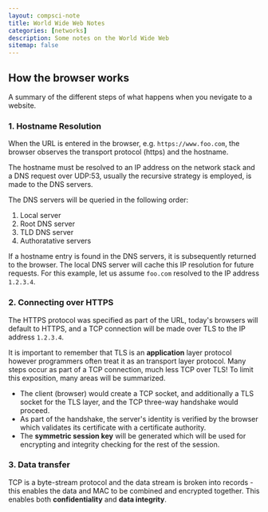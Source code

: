 ```yaml
---
layout: compsci-note
title: World Wide Web Notes
categories: [networks]
description: Some notes on the World Wide Web
sitemap: false
---
```


## How the browser works

A summary of the different steps of what happens when you nevigate to a website.

### 1. Hostname Resolution

When the URL is entered in the browser, e.g. `https://www.foo.com`, the browser observes the transport protocol (https) and the hostname.

The hostname must be resolved to an IP address on the network stack and a DNS request over UDP:53, usually the recursive strategy is employed, is made to the DNS servers.

The DNS servers will be queried in the following order:

1. Local server
2. Root DNS server
3. TLD DNS server
4. Authoratative servers

If a hostname entry is found in the DNS servers, it is subsequently returned to the browser. The local DNS server will cache this IP resolution for future requests. For this example, let us assume `foo.com` resolved to the IP address `1.2.3.4`.

### 2. Connecting over HTTPS

The HTTPS protocol was specified as part of the URL, today's browsers will default to HTTPS, and a TCP connection will be made over TLS to the IP address `1.2.3.4`.

It is important to remember that TLS is an **application** layer protocol however programmers often treat it as an transport layer protocol. Many steps occur as part of a TCP connection, much less TCP over TLS! To limit this exposition, many areas will be summarized.

* The  client (browser) would create a TCP socket, and additionally a TLS socket for the TLS layer, and the TCP three-way handshake would proceed.
* As part of the handshake, the server's identity is verified by the browser which validates its certificate with a certificate authority.
* The **symmetric session key** will be generated which will be used for encrypting and integrity checking for the rest of the session.

### 3. Data transfer

TCP is a byte-stream protocol and the data stream is broken into records - this enables the data and MAC to be combined and encrypted together. This enables both **confidentiality** and **data integrity**.
